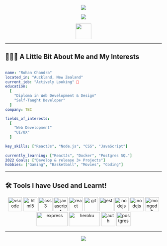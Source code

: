 <p align="center">
  <img src="https://capsule-render.vercel.app/api?text=👾Hey Everyone!👾&animation=fadeIn&type=waving&color=gradient&height=100"/>
</p>

<p align="center">
<img src="https://media.giphy.com/media/lJbot6b2yxvDBfL0bJ/giphy.gif" style="max-width: 100%">
</p>

<p align="center">
<a href="https://www.linkedin.com/in/rohanschandra/"> 
<img height="50" src="https://user-images.githubusercontent.com/99003495/180978197-64a289ce-41c2-4a2d-bc75-9895c33dbe82.png"/>
</a>
</p>

----

## 👨🏽‍💻 A Little Bit About Me and My Interests 

```yaml

name: "Rohan Chandra"
located_in: "Auckland, New Zealand"
current_job: "Actively Looking" 👀
education:
  [
    "Diploma in Web Development & Design"
    "Self-Taught Developer"
  ]
company: TBC

fields_of_interests:
  [
    "Web Development"
    "UI/UX"
  ]
  
key_skills: ["ReactJs", "Node.js", "CSS", "JavaScript"] 
  
currently_learning: ["ReactJs", "Docker", "Postgres SQL"]
2022 Goals: ["Develop & release 3+ Projects"]
hobbies: ["Gaming", "Basketball", "Movies", "Coding"]
```
---

## 🛠 Tools I have Used and Learnt! 

<p align="center">
<img src="https://cdn.jsdelivr.net/gh/devicons/devicon/icons/vscode/vscode-original.svg" style="max-width: 100%;"alt="vscode" width="45" height="45">
<img src="https://cdn.jsdelivr.net/gh/devicons/devicon/icons/html5/html5-original.svg" style="max-width: 100%;"alt="html5" width="45" height="45"/>
<img src="https://cdn.jsdelivr.net/gh/devicons/devicon/icons/css3/css3-original.svg" style="max-width: 100%;"alt="css3" width="45" height="45"/>
<img src="https://cdn.jsdelivr.net/gh/devicons/devicon/icons/javascript/javascript-original.svg" style="max-width: 100%;"alt="javascript" width="45" height="45"/>
<img src="https://cdn.jsdelivr.net/gh/devicons/devicon/icons/react/react-original-wordmark.svg" style="max-width: 100%;"alt="react" width="45" height="45"/>
<img src="https://cdn.jsdelivr.net/gh/devicons/devicon/icons/git/git-original.svg" style="max-width: 100%;"alt="git" width="45" height="45"/>
<img src="https://cdn.jsdelivr.net/gh/devicons/devicon/icons/jest/jest-plain.svg" style="max-width: 100%;"alt="jest" width="45" height="45"/>
<img src="https://cdn.jsdelivr.net/gh/devicons/devicon/icons/nodejs/nodejs-original.svg" style="max-width: 100%;"alt="nodejs" width="45" height="45" />
<img src="https://cdn.jsdelivr.net/gh/devicons/devicon/icons/docker/docker-plain-wordmark.svg" style="max-width: 100%;"alt="nodejs" width="45" height="45" />
<img src="https://cdn.jsdelivr.net/gh/devicons/devicon/icons/mongodb/mongodb-plain-wordmark.svg" style="max-width: 100%;"alt="mongodb" width="45" height="45"/>
<img src="https://expressjs.com/images/express-facebook-share.png" style="max-width: 100%;"alt="express" width="100" height="45">
<img src="https://cdn.jsdelivr.net/gh/devicons/devicon/icons/heroku/heroku-plain-wordmark.svg" style="max-width: 100%;"alt="heroku" width="100" height="45"/>
<img src="https://www.vectorlogo.zone/logos/auth0/auth0-icon.svg" style="max-width: 100%;"alt="auth" width="45" height="45">
<img src="https://cdn.jsdelivr.net/gh/devicons/devicon/icons/postgresql/postgresql-plain-wordmark.svg" style="max-width: 100%;"alt="postgres" width="45" height="45"/>                
</p>

---

<p align="center">
  <img src="https://capsule-render.vercel.app/api?text=👾Thanks for Viewing!👾&animation=fadeIn&type=waving&color=gradient&height=100"/>
</p>

<!-- - 👋 Hi, I’m Rohan Chandra
- 👀 I’m interested in building Websites
- 🌱 I’m currently learning HTML, CSS and JavaScript
- 💞️ I’m looking to collaborate on other Websites
- 📫 How to reach me https://www.linkedin.com/in/rohanschandra/ -->

<!---
RohanSChandra/RohanSChandra is a ✨ special ✨ repository because its `README.md` (this file) appears on your GitHub profile.
You can click the Preview link to take a look at your changes.
--->
